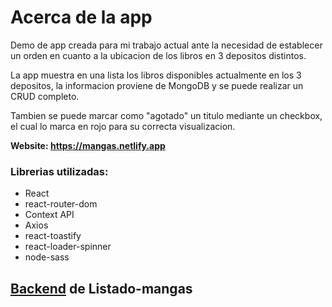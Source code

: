 # Acerca de la app


Demo de app creada para mi trabajo actual ante la necesidad de establecer un orden en cuanto a la ubicacion de los libros en 3 depositos distintos.

La app muestra en una lista los libros disponibles actualmente en los 3 depositos, la informacion proviene de MongoDB y se puede realizar un CRUD completo.

Tambien se puede marcar como "agotado" un titulo mediante un checkbox, el cual lo marca en rojo para su correcta visualizacion.

**Website: https://mangas.netlify.app**



### Librerias utilizadas:

- React
- react-router-dom
- Context API
- Axios
- react-toastify
- react-loader-spinner
- node-sass

## **[Backend](https://github.com/lucasmoauro/listado-mangas-backend) de Listado-mangas** 
